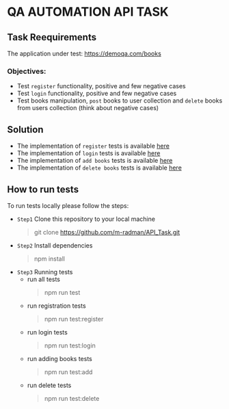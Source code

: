 # QA AUTOMATION API TASK  
  
## Task Reequirements  
The application under test: https://demoqa.com/books  
  
### Objectives:  
 - Test `register` functionality, positive and few negative cases  
 - Test `login` functionality, positive and few negative cases  
 - Test books manipulation, `post` books to user collection and `delete` books from users collection (think about negative cases)  
  
## Solution  
- The implementation of `register` tests is available [here](https://github.com/m-radman/API_Task/blob/main/tests/register_user.test.js)  
- The implementation of `login` tests is available [here](https://github.com/m-radman/API_Task/blob/main/tests/login_user.test.js)  
- The implementation of `add books` tests is available [here](https://github.com/m-radman/API_Task/blob/main/tests/add_books.test.js)
- The implementation of `delete books` tests is available [here](https://github.com/m-radman/API_Task/blob/main/tests/delete_books.test.js)  
  
## How to run tests  
To run tests locally please follow the steps:  
  
  - `Step1` Clone this repository to your local machine
    > git clone https://github.com/m-radman/API_Task.git
  - `Step2` Install dependencies
    > npm install
  - `Step3` Running tests  
    - run all tests  
        >npm run test
    - run registration tests  
        > npm run test:register  
    - run login tests  
        > npm run test:login  
    - run adding books tests  
        > npm run test:add  
    - run delete tests  
        > npm run test:delete